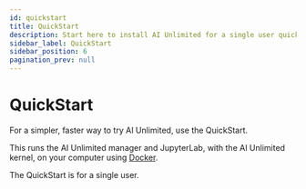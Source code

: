 ```yaml
---
id: quickstart
title: QuickStart
description: Start here to install AI Unlimited for a single user quickly.
sidebar_label: QuickStart
sidebar_position: 6
pagination_prev: null
---
```


# QuickStart

For a simpler, faster way to try AI Unlimited, use the QuickStart. 
 
This runs the AI Unlimited manager and JupyterLab, with the AI Unlimited kernel, on your computer using [Docker](https://www.docker.com/). 

The QuickStart is for a single user.
